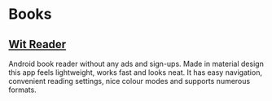 # Books

## [Wit Reader](https://play.google.com/store/apps/details?id=com.vinson.reader&hl=ru&gl=US)
Android book reader without any ads and sign-ups. Made in material design this app feels lightweight, works fast and looks neat. It has easy navigation, convenient reading settings, nice colour modes and supports numerous formats.
